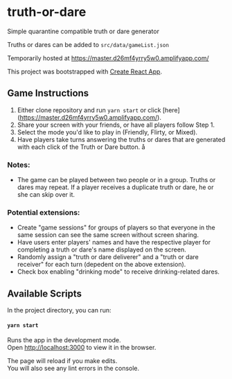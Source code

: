 # truth-or-dare
Simple quarantine compatible truth or dare generator 

Truths or dares can be added to `src/data/gameList.json` 

Temporarily hosted at https://master.d26mf4yrry5w0.amplifyapp.com/ 

This project was bootstrapped with [Create React App](https://github.com/facebook/create-react-app).

## Game Instructions 

1. Either clone repository and run `yarn start` or click [here] (https://master.d26mf4yrry5w0.amplifyapp.com/). 
2. Share your screen with your friends, or have all players follow Step 1. 
3. Select the mode you'd like to play in (Friendly, Flirty, or Mixed). 
4. Have players take turns answering the truths or dares that are generated with each click of the Truth or Dare button. å

### Notes:
- The game can be played between two people or in a group. Truths or dares may repeat. If a player receives a duplicate truth or dare, he or she can skip over it. 

### Potential extensions: 
- Create "game sessions" for groups of players so that everyone in the same session can see the same screen without screen sharing. 
- Have users enter players' names and have the respective player for completing a truth or dare's name displayed on the screen.
- Randomly assign a "truth or dare deliverer" and a "truth or dare receiver" for each turn (depedent on the above extension).
- Check box enabling "drinking mode" to receive drinking-related dares. 

## Available Scripts

In the project directory, you can run:

#### `yarn start`

Runs the app in the development mode.<br />
Open [http://localhost:3000](http://localhost:3000) to view it in the browser.

The page will reload if you make edits.<br />
You will also see any lint errors in the console.

